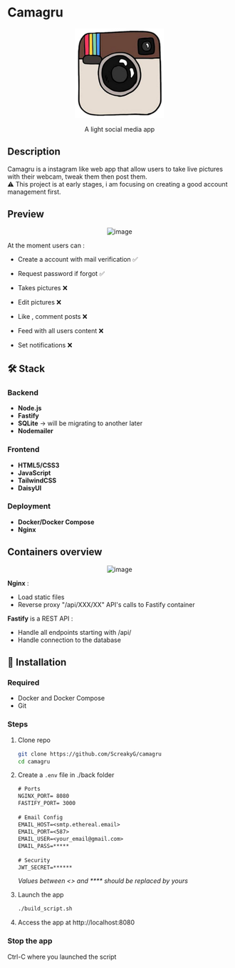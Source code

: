 # Camagru

<div align="center">
  <img src="./instagram_old_logo.png" alt="Camagru Logo" width="200">
  <p>A light social media app</p>
</div>

## Description

Camagru is a instagram like web app that allow users to take live pictures with their webcam, tweak them then post them.
</br>
⚠️ This project is at early stages, i am focusing on creating a good account management first.


## Preview 
<div align="center">
  <img alt="image" src="https://github.com/user-attachments/assets/0afac1ab-6122-458e-a70f-5892cee0bb21" width=700 />
</div>

At the moment users can :
- Create a account with mail verification ✅
- Request password if forgot ✅

- Takes pictures ❌
- Edit pictures ❌
- Like , comment posts ❌
- Feed with all users content ❌
- Set notifications ❌

## 🛠️ Stack

### Backend
- **Node.js**
- **Fastify**
- **SQLite** -> will be migrating to another later
- **Nodemailer**

### Frontend
- **HTML5/CSS3**
- **JavaScript**
- **TailwindCSS**
- **DaisyUI**

### Deployment
- **Docker/Docker Compose**
- **Nginx**

## Containers overview

<div align="center">
  <img alt="image" src="https://github.com/user-attachments/assets/2d0f7b44-a8a6-418f-ad97-1f46e1a39be7" width=700/>
</div>

**Nginx** :
  - Load static files
  - Reverse proxy "/api/XXX/XX" API's calls to Fastify container

**Fastify** is a REST API :
  - Handle all endpoints starting with /api/
  - Handle connection to the database

## 🚀 Installation

### Required
- Docker and Docker Compose
- Git

### Steps

1. Clone repo
   ```bash
   git clone https://github.com/ScreakyG/camagru
   cd camagru
   ```

2. Create a `.env` file in ./back folder
   ```
   # Ports
   NGINX_PORT= 8080
   FASTIFY_PORT= 3000

   # Email Config
   EMAIL_HOST=<smtp.ethereal.email>
   EMAIL_PORT=<587>
   EMAIL_USER=<your_email@gmail.com>
   EMAIL_PASS=*****

   # Security
   JWT_SECRET=******
   ```
   _Values between <> and **** should be replaced by yours_

3. Launch the app
   ```bash
   ./build_script.sh
   ```

4. Access the app at http://localhost:8080

### Stop the app
Ctrl-C where you launched the script
